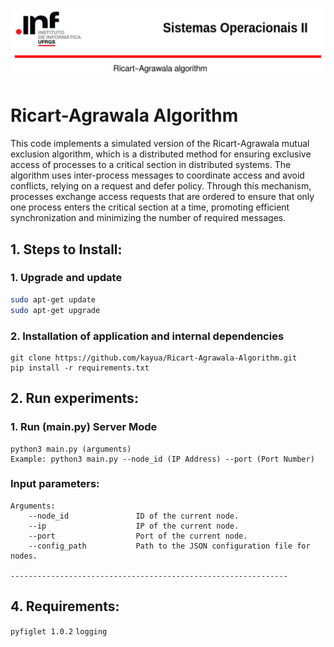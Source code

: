 ![SysOP](Resources/ScreenSysOp.png)
# Ricart-Agrawala Algorithm
This code implements a simulated version of the Ricart-Agrawala mutual exclusion algorithm, which is a distributed method for ensuring exclusive access of processes to a critical section in distributed systems. The algorithm uses inter-process messages to coordinate access and avoid conflicts, relying on a request and defer policy. Through this mechanism, processes exchange access requests that are ordered to ensure that only one process enters the critical section at a time, promoting efficient synchronization and minimizing the number of required messages.
## 1. Steps to Install:



### 1. Upgrade and update
   ```bash   
   sudo apt-get update
   sudo apt-get upgrade 
   ```
### 2. Installation of application and internal dependencies

    git clone https://github.com/kayua/Ricart-Agrawala-Algorithm.git
    pip install -r requirements.txt

   
## 2. Run experiments:


### 1. Run (main.py) Server Mode
    
    python3 main.py (arguments)
    Example: python3 main.py --node_id (IP Address) --port (Port Number)
    

### Input parameters:

    Arguments:
        --node_id               ID of the current node.
        --ip                    IP of the current node.
        --port                  Port of the current node.
        --config_path           Path to the JSON configuration file for nodes.

    --------------------------------------------------------------


## 4. Requirements:

`pyfiglet 1.0.2`
`logging`